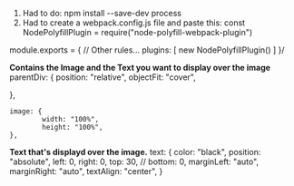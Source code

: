 1. Had to do: npm install --save-dev process
2.  Had to create a webpack.config.js file and paste this:
const NodePolyfillPlugin = require("node-polyfill-webpack-plugin")

module.exports = {
    // Other rules...
    plugins: [
        new NodePolyfillPlugin()
    ]
}/

**Contains the Image and the Text you want to display over the image**
parentDiv: {
        position: "relative",
        objectFit: "cover",

},

    image: {
            width: "100%",
            height: "100%",
    },
    
**Text that's displayd over the image.**
    text: {
            color: "black",
            position: "absolute",
            left: 0,
            right: 0,
            top: 30,
            // bottom: 0,
            marginLeft: "auto",
            marginRight: "auto",
            textAlign: "center",
        }
